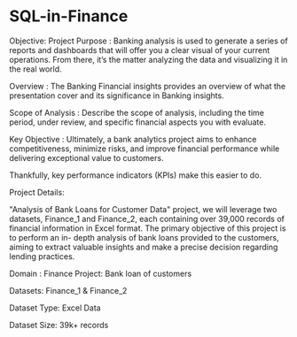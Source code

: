 # SQL-in-Finance

Objective:
Project Purpose : Banking analysis is used to generate a series of reports and dashboards that will offer you a clear visual of your current operations. From there, it’s the matter analyzing the data and visualizing it in the real world.

Overview : The Banking Financial insights provides an overview of what the presentation cover and its significance in Banking insights.

Scope of Analysis : Describe the scope of analysis, including the time period, under review, and specific financial aspects you with evaluate.

Key Objective : Ultimately, a bank analytics project aims to enhance competitiveness, minimize risks, and improve financial performance while delivering exceptional value to
customers.

Thankfully, key performance indicators (KPIs) make this easier to do.

Project Details:

"Analysis of Bank Loans for Customer Data" project, we will leverage two datasets, Finance_1 and Finance_2, each containing over 39,000 records of financial information in Excel format. The primary objective of this project is to perform an in- depth analysis of bank loans provided to the customers, aiming to extract valuable insights and make a precise decision regarding lending practices.

Domain : Finance Project: Bank loan of customers

Datasets: Finance_1 & Finance_2

Dataset Type: Excel Data

Dataset Size: 39k+ records


